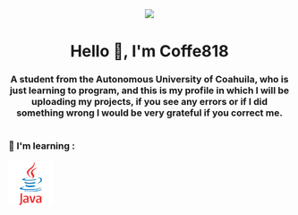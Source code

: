 <div id="header" align="center">
    <img src="https://media.giphy.com/media/DBW3BniaWrFo4/giphy.gif" width="300" />
    <h1 align="center">Hello 👋, I'm Coffe818</h1>
    <h3 align="center">A student from the Autonomous University of Coahuila, who is just learning to program, and this
        is my profile in which I will be uploading my projects, if you see any errors or if I did something wrong I
        would be very grateful if you correct me.</h3>

</div>

<h1></h1>

<div align="left">
   <h3> 📝 I'm learning :</h3>
    <img src="https://github.com/devicons/devicon/blob/master/icons/java/java-original-wordmark.svg" height="80" />
</div>

